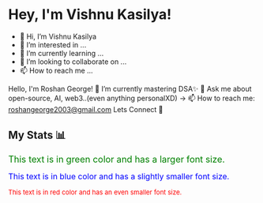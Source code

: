 # Hey, I'm Vishnu Kasilya! 


 - 👋 Hi, I’m Vishnu Kasilya
- 👀 I’m interested in ...
- 🌱 I’m currently learning ...
- 💞️ I’m looking to collaborate on ...
- 📫 How to reach me ...



Hello, I'm Roshan George! 🌱 I’m currently mastering DSA✨ 💬 Ask me about open-source, AI, web3..(even anything personalXD) -> 📫 How to reach me: roshangeorge2003@gmail.com Lets Connect 🤗

## My Stats 📊

<font size="4" color="green">This text is in green color and has a larger font size.</font>

<font size="3" color="blue">This text is in blue color and has a slightly smaller font size.</font>

<font size="2" color="red">This text is in red color and has an even smaller font size.</font>


<!---
VishnuAmit/VishnuAmit is a ✨ special ✨ repository because its `README.md` (this file) appears on your GitHub profile.
You can click the Preview link to take a look at your changes.
--->
